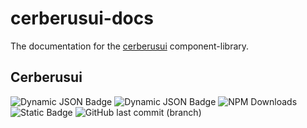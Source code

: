 # cerberusui-docs
 The documentation for the [cerberusui](https://github.com/Fabian-Kleine/cerberusui) component-library.

## Cerberusui
 ![Dynamic JSON Badge](https://img.shields.io/badge/dynamic/json?url=https%3A%2F%2Fraw.githubusercontent.com%2FFabian-Kleine%2Fcerberusui%2Fmain%2Fpackage.json&query=%24.devDependencies.react&style=flat&logo=react&label=react%20version&color=58C4DC)
 ![Dynamic JSON Badge](https://img.shields.io/badge/dynamic/json?url=https%3A%2F%2Fraw.githubusercontent.com%2FFabian-Kleine%2Fcerberusui%2Fmain%2Fpackage.json&query=version&prefix=v&style=flat&logo=npm&label=npm&color=%23CB3837&link=https%3A%2F%2Fwww.npmjs.com%2Fpackage%2Fcerberusui) ![NPM Downloads](https://img.shields.io/npm/d18m/cerberusui?logo=npm&label=npm%20installs&color=%23CB3837)
 ![Static Badge](https://img.shields.io/badge/MIT-ss?style=flat&label=license&color=097BBC) ![GitHub last commit (branch)](https://img.shields.io/github/last-commit/Fabian-Kleine/cerberusui/main?color=097BBC)
